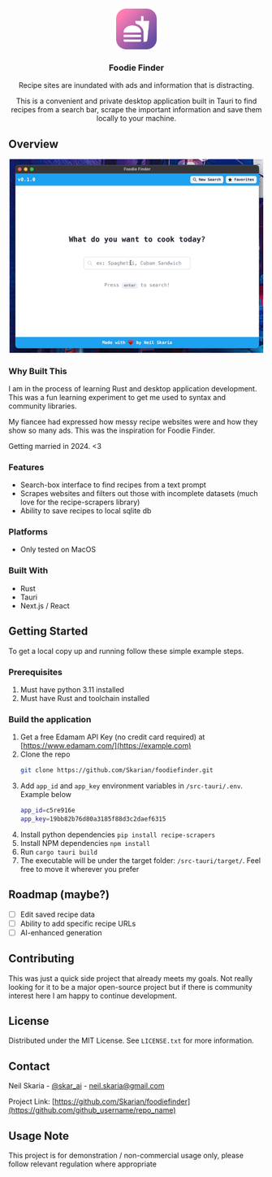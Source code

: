 <!-- Improved compatibility of back to top link: See: https://github.com/othneildrew/Best-README-Template/pull/73 -->

<a name="readme-top"></a>

<!-- PROJECT LOGO -->
<br />
<div align="center">
    <img src="app-icon.png" alt="Logo" width="80" height="80">
<h3 align="center">Foodie Finder</h3>
  <p align="center">
    Recipe sites are inundated with ads and information that is distracting.
   </p>
   <p>
    This is a convenient and private desktop application built in Tauri to find recipes from a search bar, scrape the important information and save them locally to your machine.
   </p>
</div>

<!-- ABOUT THE PROJECT -->

## Overview

<div align="center">
    <img src="demo.gif" alt="screenshot" width="500">
</div>

### Why Built This

I am in the process of learning Rust and desktop application development. This was a fun learning experiment to get me used to syntax and community libraries.

My fiancee had expressed how messy recipe websites were and how they show so many ads. This was the inspiration for Foodie Finder.

Getting married in 2024. <3

### Features

- Search-box interface to find recipes from a text prompt
- Scrapes websites and filters out those with incomplete datasets (much love for the recipe-scrapers library)
- Ability to save recipes to local sqlite db

### Platforms

- Only tested on MacOS

### Built With

- Rust
- Tauri
- Next.js / React

## Getting Started

To get a local copy up and running follow these simple example steps.

### Prerequisites

1. Must have python 3.11 installed
2. Must have Rust and toolchain installed

### Build the application

1. Get a free Edamam API Key (no credit card required) at [https://www.edamam.com/](https://example.com)
2. Clone the repo
   ```sh
   git clone https://github.com/Skarian/foodiefinder.git
   ```
3. Add `app_id` and `app_key` environment variables in `/src-tauri/.env`. Example below
   ```sh
   app_id=c5re916e
   app_key=19bb82b76d80a3185f88d3c2daef6315
   ```
4. Install python dependencies `pip install recipe-scrapers`
5. Install NPM dependencies `npm install`
6. Run `cargo tauri build`
7. The executable will be under the target folder: `/src-tauri/target/`. Feel free to move it wherever you prefer

<!-- ROADMAP -->

## Roadmap (maybe?)

- [ ] Edit saved recipe data
- [ ] Ability to add specific recipe URLs
- [ ] AI-enhanced generation

<!-- CONTRIBUTING -->

## Contributing

This was just a quick side project that already meets my goals. Not really looking for it to be a major open-source project but if there is community interest here I am happy to continue development.

## License

Distributed under the MIT License. See `LICENSE.txt` for more information.

<!-- CONTACT -->

## Contact

Neil Skaria - [@skar_ai](https://twitter.com/skar_ai) - neil.skaria@gmail.com

Project Link: [https://github.com/Skarian/foodiefinder](https://github.com/github_username/repo_name)

## Usage Note

This project is for demonstration / non-commercial usage only, please follow relevant regulation where appropriate
